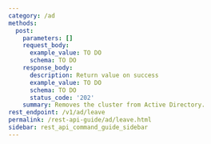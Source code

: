 ```yaml
---
category: /ad
methods:
  post:
    parameters: []
    request_body:
      example_value: TO DO
      schema: TO DO
    response_body:
      description: Return value on success
      example_value: TO DO
      schema: TO DO
      status_code: '202'
    summary: Removes the cluster from Active Directory.
rest_endpoint: /v1/ad/leave
permalink: /rest-api-guide/ad/leave.html
sidebar: rest_api_command_guide_sidebar
---
```

